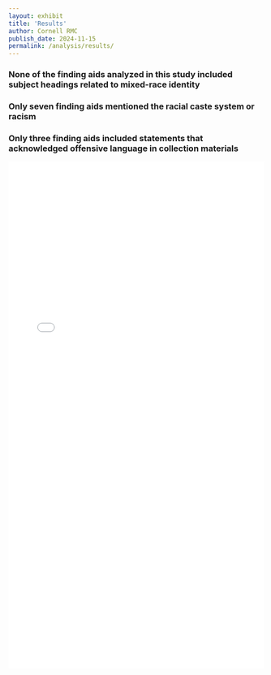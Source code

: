```yaml
---
layout: exhibit
title: 'Results'
author: Cornell RMC
publish_date: 2024-11-15
permalink: /analysis/results/
---
```

<html>
  <head>
    <title>Clover IIIF - Viewer - Web Component</title>
    <meta charset="UTF-8" />
  </head>
  <body>
    <script src="https://www.unpkg.com/@samvera/clover-iiif@latest/dist/web-components/index.umd.js"></script>
    <clover-viewer
      id="https://api.dc.library.northwestern.edu/api/v2/works/8a833741-74a8-40dc-bd1d-c416a3b1bb38?as=iiif"
    />
  </body>
</html>

### None of the finding aids analyzed in this study included subject headings related to mixed-race identity

### Only seven finding aids mentioned the racial caste system or racism 

### Only three finding aids included statements that acknowledged offensive language in collection materials

<embed
	src="AdjutantGeneral_TSLAC.pdf"
	type="application/pdf"
	width="100%"
	height="1000"
	title="Embedded PDF Viewer"
/>
